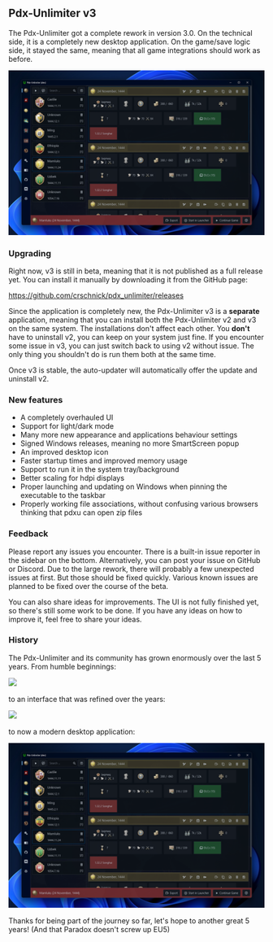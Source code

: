 ## Pdx-Unlimiter v3

The Pdx-Unlimiter got a complete rework in version 3.0. On the technical side, it is a completely new desktop application. On the game/save logic side, it stayed the same, meaning that all game integrations should work as before.

![](https://github.com/crschnick/pdx_unlimiter/blob/master/misc/v3_screenshot.png?raw=true)

### Upgrading

Right now, v3 is still in beta, meaning that it is not published as a full release yet. You can install it manually by downloading it from the GitHub page:

https://github.com/crschnick/pdx_unlimiter/releases

Since the application is completely new, the Pdx-Unlimiter v3 is a **separate** application, meaning that you can install both the Pdx-Unlimiter v2 and v3 on the same system. The installations don't affect each other. You **don't** have to uninstall v2, you can keep on your system just fine. If you encounter some issue in v3, you can just switch back to using v2 without issue. The only thing you shouldn't do is run them both at the same time.

Once v3 is stable, the auto-updater will automatically offer the update and uninstall v2.

### New features

- A completely overhauled UI
- Support for light/dark mode
- Many more new appearance and applications behaviour settings
- Signed Windows releases, meaning no more SmartScreen popup
- An improved desktop icon
- Faster startup times and improved memory usage
- Support to run it in the system tray/background
- Better scaling for hdpi displays
- Proper launching and updating on Windows when pinning the executable to the taskbar
- Properly working file associations, without confusing various browsers thinking that pdxu can open zip files

### Feedback

Please report any issues you encounter. There is a built-in issue reporter in the sidebar on the bottom. Alternatively, you can post your issue on GitHub or Discord. Due to the large rework, there will probably a few unexpected issues at first. But those should be fixed quickly. Various known issues are planned to be fixed over the course of the beta.

You can also share ideas for improvements. The UI is not fully finished yet, so there's still some work to be done. If you have any ideas on how to improve it, feel free to share your ideas.

### History

The Pdx-Unlimiter and its community has grown enormously over the last 5 years. From humble beginnings:

![](https://github.com/crschnick/pdx_unlimiter/blob/d8b2d61b4c85ab09f7a60ead6691523360a6cc7b/docs/screenshot.png?raw=true)

to an interface that was refined over the years:

![](https://github.com/crschnick/pdx_unlimiter/raw/master/misc/screenshot.png)

to now a modern desktop application:

![](https://github.com/crschnick/pdx_unlimiter/blob/master/misc/v3_screenshot.png?raw=true)

Thanks for being part of the journey so far, let's hope to another great 5 years! (And that Paradox doesn't screw up EU5)


